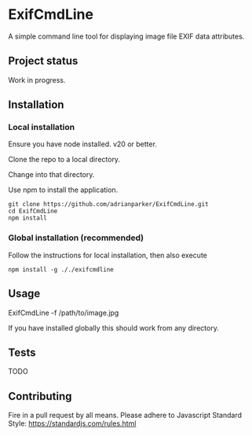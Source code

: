 # ExifCmdLine
A simple command line tool for displaying image file EXIF data attributes.

## Project status
Work in progress. 

## Installation

### Local installation

Ensure you have node installed. v20 or better.

Clone the repo to a local directory. 

Change into that directory. 

Use npm to install the application.

```
git clone https://github.com/adrianparker/ExifCmdLine.git
cd ExifCmdLine
npm install
```

### Global installation (recommended)

Follow the instructions for local installation, then also execute

```
npm install -g ././exifcmdline
```

## Usage

ExifCmdLine -f /path/to/image.jpg

If you have installed globally this should work from any directory.

## Tests

TODO

## Contributing
Fire in a pull request by all means. Please adhere to Javascript Standard Style: https://standardjs.com/rules.html
